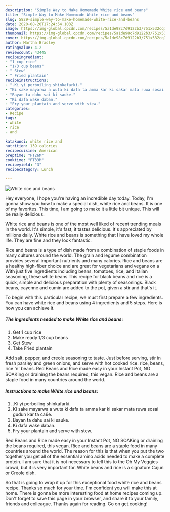```yaml
---
description: "Simple Way to Make Homemade White rice and beans"
title: "Simple Way to Make Homemade White rice and beans"
slug: 5829-simple-way-to-make-homemade-white-rice-and-beans
date: 2020-08-20T17:24:54.103Z
image: https://img-global.cpcdn.com/recipes/5a1de98c7d9122b3/751x532cq70/white-rice-and-beans-recipe-main-photo.jpg
thumbnail: https://img-global.cpcdn.com/recipes/5a1de98c7d9122b3/751x532cq70/white-rice-and-beans-recipe-main-photo.jpg
cover: https://img-global.cpcdn.com/recipes/5a1de98c7d9122b3/751x532cq70/white-rice-and-beans-recipe-main-photo.jpg
author: Martha Bradley
ratingvalue: 4.2
reviewcount: 43445
recipeingredient:
- "1 cup rice"
- "1/3 cup beans"
- " Stew"
- " Fried plantain"
recipeinstructions:
- ".Ki yi perboiling shinkafarki."
- "Ki sake mayarwa a wuta ki dafa ta amma kar ki sakar mata ruwa sosai gudun kar ta ca6e."
- "Bayan ta dahu sai ki sauke."
- "Ki dafa wake daban."
- "Fry your plantain and serve with stew."
categories:
- Recipe
tags:
- white
- rice
- and

katakunci: white rice and 
nutrition: 139 calories
recipecuisine: American
preptime: "PT26M"
cooktime: "PT33M"
recipeyield: "3"
recipecategory: Lunch

---
```



![White rice and beans](https://img-global.cpcdn.com/recipes/5a1de98c7d9122b3/751x532cq70/white-rice-and-beans-recipe-main-photo.jpg)

Hey everyone, I hope you're having an incredible day today. Today, I'm gonna show you how to make a special dish, white rice and beans. It is one of my favorites. This time, I am going to make it a little bit unique. This will be really delicious.

White rice and beans is one of the most well liked of recent trending meals in the world. It's simple, it's fast, it tastes delicious. It's appreciated by millions daily. White rice and beans is something that I have loved my whole life. They are fine and they look fantastic.

Rice and beans is a type of dish made from a combination of staple foods in many cultures around the world. The grain and legume combination provides several important nutrients and many calories. Rice and beans are a healthy high-fiber choice and are great for vegetarians and vegans on a With just five ingredients including beans, tomatoes, rice, and Italian seasoning, these white beans This recipe for black beans and rice is a quick, simple and delicious preparation with plenty of seasonings. Black beans, cayenne and cumin are added to the pot, given a stir.and that&#39;s it.


To begin with this particular recipe, we must first prepare a few ingredients. You can have white rice and beans using 4 ingredients and 5 steps. Here is how you can achieve it.

<!--inarticleads1-->

##### The ingredients needed to make White rice and beans:

1. Get 1 cup rice
1. Make ready 1/3 cup beans
1. Get  Stew
1. Take  Fried plantain


Add salt, pepper, and creole seasoning to taste. Just before serving, stir in fresh parsley and green onions, and serve with hot cooked rice. rice, beans, rice &#39;n&#39; beans. Red Beans and Rice made easy in your Instant Pot, NO SOAKing or draining the beans required, this vegan. Rice and beans are a staple food in many countries around the world. 

<!--inarticleads2-->

##### Instructions to make White rice and beans:

1. .Ki yi perboiling shinkafarki.
1. Ki sake mayarwa a wuta ki dafa ta amma kar ki sakar mata ruwa sosai gudun kar ta ca6e.
1. Bayan ta dahu sai ki sauke.
1. Ki dafa wake daban.
1. Fry your plantain and serve with stew.


Red Beans and Rice made easy in your Instant Pot, NO SOAKing or draining the beans required, this vegan. Rice and beans are a staple food in many countries around the world. The reason for this is that when you put the two together you get all of the essential amino acids needed to make a complete protein. I am sure that it is not necessary to tell this to the Oh My Veggies crowd, but it is very important for. White beans and rice is a signature Cajun or Creole dish. 

So that is going to wrap it up for this exceptional food white rice and beans recipe. Thanks so much for your time. I'm confident you will make this at home. There is gonna be more interesting food at home recipes coming up. Don't forget to save this page in your browser, and share it to your family, friends and colleague. Thanks again for reading. Go on get cooking!
